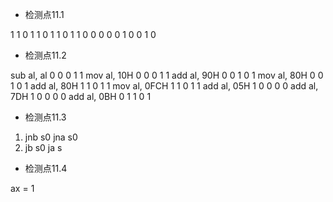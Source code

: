 * 检测点11.1

1 1 0
1 1 0
1 1 0
1 1 0
0 0 0
0 1 0
0 1 0


* 检测点11.2

sub al, al	    0	0	0	1	1
mov al, 10H	    0	0	0	1	1
add al, 90H	    0	0	1	0	1
mov al, 80H	    0	0	1	0	1
add al, 80H	    1	1	0	1	1
mov al, 0FCH	1	1	0	1	1
add al, 05H	    1	0	0	0	0
add al, 7DH	    1	0	0	0	0
add al, 0BH	    0	1	1	0	1


* 检测点11.3

1. jnb s0   jna s0
2. jb s0    ja s


* 检测点11.4

ax = 1
